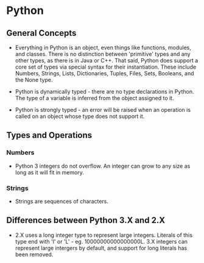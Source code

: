 # Python

## General Concepts

* Everything in Python is an object, even things like functions, modules, and classes. There is no distinction between 'primitive' types and any other types, as there is in Java or C++. That said, Python does support a core set of types via special syntax for their instantiation. These include Numbers, Strings, Lists, Dictionaries, Tuples, Files, Sets, Booleans, and the None type.

* Python is dynamically typed - there are no type declarations in Python. The type of a variable is inferred from the object assigned to it.

* Python is strongly typed - an error will be raised when an operation is called on an object whose type does not support it.

## Types and Operations

### Numbers

* Python 3 integers do not overflow. An integer can grow to any size as long as it will fit in memory.

### Strings

* Strings are sequences of characters.

## Differences between Python 3.X and 2.X

* 2.X uses a long integer type to represent large integers. Literals of this type end with 'l' or 'L' - eg. 10000000000000000L. 3.X integers can represent large intergers by default, and support for long literals has been removed.